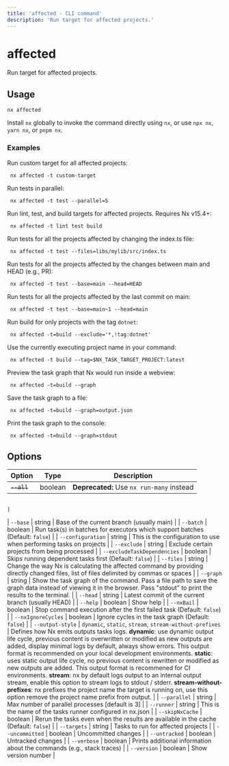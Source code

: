 ```yaml
---
title: 'affected - CLI command'
description: 'Run target for affected projects.'
---
```


# affected

Run target for affected projects.

## Usage

```shell
nx affected
```

Install `nx` globally to invoke the command directly using `nx`, or use `npx nx`, `yarn nx`, or `pnpm nx`.

### Examples

Run custom target for all affected projects:

```shell
 nx affected -t custom-target
```

Run tests in parallel:

```shell
 nx affected -t test --parallel=5
```

Run lint, test, and build targets for affected projects. Requires Nx v15.4+:

```shell
 nx affected -t lint test build
```

Run tests for all the projects affected by changing the index.ts file:

```shell
 nx affected -t test --files=libs/mylib/src/index.ts
```

Run tests for all the projects affected by the changes between main and HEAD (e.g., PR):

```shell
 nx affected -t test --base=main --head=HEAD
```

Run tests for all the projects affected by the last commit on main:

```shell
 nx affected -t test --base=main~1 --head=main
```

Run build for only projects with the tag `dotnet`:

```shell
 nx affected -t=build --exclude='*,!tag:dotnet'
```

Use the currently executing project name in your command:

```shell
 nx affected -t build --tag=$NX_TASK_TARGET_PROJECT:latest
```

Preview the task graph that Nx would run inside a webview:

```shell
 nx affected -t=build --graph
```

Save the task graph to a file:

```shell
 nx affected -t=build --graph=output.json
```

Print the task graph to the console:

```shell
 nx affected -t=build --graph=stdout
```

## Options

| Option      | Type    | Description                               |
| ----------- | ------- | ----------------------------------------- |
| ~~`--all`~~ | boolean | **Deprecated:** Use `nx run-many` instead |

                                                                                                                                                                                                                                                                                                                                                                                                                                                                                                                                                                                                                                                                                                 |

| `--base` | string | Base of the current branch (usually main) |
| `--batch` | boolean | Run task(s) in batches for executors which support batches (Default: `false`) |
| `--configuration` | string | This is the configuration to use when performing tasks on projects |
| `--exclude` | string | Exclude certain projects from being processed |
| `--excludeTaskDependencies` | boolean | Skips running dependent tasks first (Default: `false`) |
| `--files` | string | Change the way Nx is calculating the affected command by providing directly changed files, list of files delimited by commas or spaces |
| `--graph` | string | Show the task graph of the command. Pass a file path to save the graph data instead of viewing it in the browser. Pass "stdout" to print the results to the terminal. |
| `--head` | string | Latest commit of the current branch (usually HEAD) |
| `--help` | boolean | Show help |
| `--nxBail` | boolean | Stop command execution after the first failed task (Default: `false`) |
| `--nxIgnoreCycles` | boolean | Ignore cycles in the task graph (Default: `false`) |
| `--output-style` | `dynamic`, `static`, `stream`, `stream-without-prefixes` | Defines how Nx emits outputs tasks logs. **dynamic**: use dynamic output life cycle, previous content is overwritten or modified as new outputs are added, display minimal logs by default, always show errors. This output format is recommended on your local development environments. **static**: uses static output life cycle, no previous content is rewritten or modified as new outputs are added. This output format is recommened for CI environments. **stream**: nx by default logs output to an internal output stream, enable this option to stream logs to stdout / stderr. **stream-without-prefixes**: nx prefixes the project name the target is running on, use this option remove the project name prefix from output. |
| `--parallel` | string | Max number of parallel processes [default is 3] |
| `--runner` | string | This is the name of the tasks runner configured in nx.json |
| `--skipNxCache` | boolean | Rerun the tasks even when the results are available in the cache (Default: `false`) |
| `--targets` | string | Tasks to run for affected projects |
| `--uncommitted` | boolean | Uncommitted changes |
| `--untracked` | boolean | Untracked changes |
| `--verbose` | boolean | Prints additional information about the commands (e.g., stack traces) |
| `--version` | boolean | Show version number |
